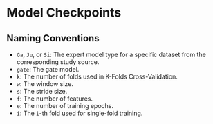 # Model Checkpoints
## Naming Conventions
- `Ga`, `Ju`, or `Si`: The expert model type for a specific dataset from the corresponding study source.
- `gate`: The gate model.
- `k`: The number of folds used in K-Folds Cross-Validation.
- `w`: The window size.
- `s`: The stride size.
- `f`: The number of features.
- `e`: The number of training epochs.
- `i`: The `i`-th fold used for single-fold training.
